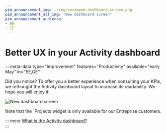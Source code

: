 ```yaml
---
pim_announcement_img: ./img/revamped-dashboard-screen.png
pim_announcement_alt_img: "New dashboard screen"
pim_announcement_audience:
- EE
- CE
---
```


# Better UX in your Activity dashboard
::: meta-data type="Improvement" features="Productivity" available="early May" in="EE,GE"

Did you notice? To offer you a better experience when consulting your KPIs, we rethought the Activity dashboard layout to increase its readability. We hope you will enjoy it!

![New dashboard screen](../img/revamped-dashboard-screen.png)

Note that the `Projects widget is only available for our Entreprise customers.

::: more
[What is the Activity dashboard?](../articles/discover-the-dashboard.html)  
:::
